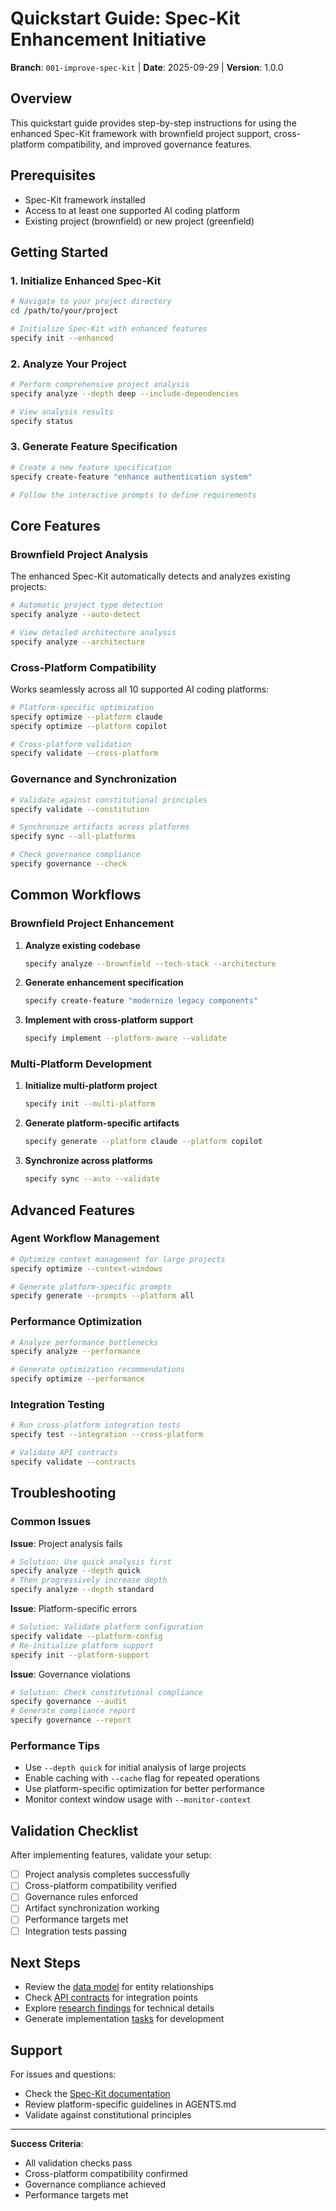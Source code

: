 # Quickstart Guide: Spec-Kit Enhancement Initiative

**Branch**: `001-improve-spec-kit` | **Date**: 2025-09-29 | **Version**: 1.0.0

## Overview

This quickstart guide provides step-by-step instructions for using the enhanced Spec-Kit framework with brownfield project support, cross-platform compatibility, and improved governance features.

## Prerequisites

- Spec-Kit framework installed
- Access to at least one supported AI coding platform
- Existing project (brownfield) or new project (greenfield)

## Getting Started

### 1. Initialize Enhanced Spec-Kit

```bash
# Navigate to your project directory
cd /path/to/your/project

# Initialize Spec-Kit with enhanced features
specify init --enhanced
```

### 2. Analyze Your Project

```bash
# Perform comprehensive project analysis
specify analyze --depth deep --include-dependencies

# View analysis results
specify status
```

### 3. Generate Feature Specification

```bash
# Create a new feature specification
specify create-feature "enhance authentication system"

# Follow the interactive prompts to define requirements
```

## Core Features

### Brownfield Project Analysis

The enhanced Spec-Kit automatically detects and analyzes existing projects:

```bash
# Automatic project type detection
specify analyze --auto-detect

# View detailed architecture analysis
specify analyze --architecture
```

### Cross-Platform Compatibility

Works seamlessly across all 10 supported AI coding platforms:

```bash
# Platform-specific optimization
specify optimize --platform claude
specify optimize --platform copilot

# Cross-platform validation
specify validate --cross-platform
```

### Governance and Synchronization

```bash
# Validate against constitutional principles
specify validate --constitution

# Synchronize artifacts across platforms
specify sync --all-platforms

# Check governance compliance
specify governance --check
```

## Common Workflows

### Brownfield Project Enhancement

1. **Analyze existing codebase**
   ```bash
   specify analyze --brownfield --tech-stack --architecture
   ```

2. **Generate enhancement specification**
   ```bash
   specify create-feature "modernize legacy components"
   ```

3. **Implement with cross-platform support**
   ```bash
   specify implement --platform-aware --validate
   ```

### Multi-Platform Development

1. **Initialize multi-platform project**
   ```bash
   specify init --multi-platform
   ```

2. **Generate platform-specific artifacts**
   ```bash
   specify generate --platform claude --platform copilot
   ```

3. **Synchronize across platforms**
   ```bash
   specify sync --auto --validate
   ```

## Advanced Features

### Agent Workflow Management

```bash
# Optimize context management for large projects
specify optimize --context-windows

# Generate platform-specific prompts
specify generate --prompts --platform all
```

### Performance Optimization

```bash
# Analyze performance bottlenecks
specify analyze --performance

# Generate optimization recommendations
specify optimize --performance
```

### Integration Testing

```bash
# Run cross-platform integration tests
specify test --integration --cross-platform

# Validate API contracts
specify validate --contracts
```

## Troubleshooting

### Common Issues

**Issue**: Project analysis fails
```bash
# Solution: Use quick analysis first
specify analyze --depth quick
# Then progressively increase depth
specify analyze --depth standard
```

**Issue**: Platform-specific errors
```bash
# Solution: Validate platform configuration
specify validate --platform-config
# Re-initialize platform support
specify init --platform-support
```

**Issue**: Governance violations
```bash
# Solution: Check constitutional compliance
specify governance --audit
# Generate compliance report
specify governance --report
```

### Performance Tips

- Use `--depth quick` for initial analysis of large projects
- Enable caching with `--cache` flag for repeated operations
- Use platform-specific optimization for better performance
- Monitor context window usage with `--monitor-context`

## Validation Checklist

After implementing features, validate your setup:

- [ ] Project analysis completes successfully
- [ ] Cross-platform compatibility verified
- [ ] Governance rules enforced
- [ ] Artifact synchronization working
- [ ] Performance targets met
- [ ] Integration tests passing

## Next Steps

- Review the [data model](data-model.md) for entity relationships
- Check [API contracts](contracts/) for integration points
- Explore [research findings](research.md) for technical details
- Generate implementation [tasks](tasks.md) for development

## Support

For issues and questions:
- Check the [Spec-Kit documentation](https://github.com/github/spec-kit)
- Review platform-specific guidelines in AGENTS.md
- Validate against constitutional principles

---

**Success Criteria**: 
- All validation checks pass
- Cross-platform compatibility confirmed
- Governance compliance achieved
- Performance targets met